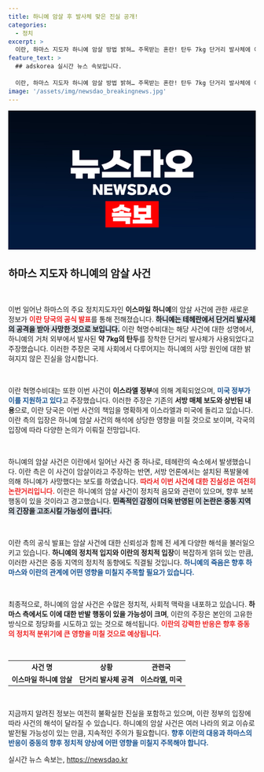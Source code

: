 ```yaml
---
title: 하니예 암살 후 발사체 맞은 진실 공개!
categories:
  - 정치
excerpt: >
  이란, 하마스 지도자 하니예 암살 방법 밝혀… 주목받는 혼란! 탄두 7kg 단거리 발사체에 이스라엘과 미국 소행 주장, 서방 보도와의 팽팽한 다툼이 지속될 전망. 클릭해서 자세히 알아보세요!
feature_text: >
  ## adskorea 실시간 뉴스 속보입니다.

  이란, 하마스 지도자 하니예 암살 방법 밝혀… 주목받는 혼란! 탄두 7kg 단거리 발사체에 이스라엘과 미국 소행 주장, 서방 보도와의 팽팽한 다툼이 지속될 전망. 클릭해서 자세히 알아보세요!
image: '/assets/img/newsdao_breakingnews.jpg'
---
```


<p><img src="/assets/img/newsdao_breakingnews.jpg" alt="adskorea 속보" /></p>

<h2 data-ke-size="size26">하마스 지도자 하니예의 암살 사건</h2>

<p data-ke-size="size16">&nbsp;</p>

<p>이번 일어난 하마스의 주요 정치지도자인 <b>이스마일 하니예</b>의 암살 사건에 관한 새로운 정보가 <b><span style="color: #ee2323;">이란 당국의 공식 발표</span></b>를 통해 전해졌습니다. <b><span style="background-color: #21538527;">하니예는 테헤란에서 단거리 발사체의 공격을 받아 사망한 것으로 보입니다.</span></b> 이란 혁명수비대는 해당 사건에 대한 성명에서, 하니예의 거처 외부에서 발사된 <b>약 7kg의 탄두</b>를 장착한 단거리 발사체가 사용되었다고 주장했습니다. 이러한 주장은 국제 사회에서 다루어지는 하니예의 사망 원인에 대한 밝혀지지 않은 진실을 암시합니다.</p>

<p data-ke-size="size16">&nbsp;</p>

<p>이란 혁명수비대는 또한 이번 사건이 <b>이스라엘 정부</b>에 의해 계획되었으며, <b><span style="color: #1a5490;">미국 정부가 이를 지원하고 있다</span></b>고 주장했습니다. 이러한 주장은 기존의 <b>서방 매체 보도와 상반된 내용</b>으로, 이란 당국은 이번 사건의 책임을 명확하게 이스라엘과 미국에 돌리고 있습니다. 이란 측의 입장은 하니예 암살 사건의 해석에 상당한 영향을 미칠 것으로 보이며, 각국의 입장에 따라 다양한 논의가 이뤄질 전망입니다.</p>

<p data-ke-size="size16">&nbsp;</p>

<p>하니예의 암살 사건은 이란에서 일어난 사건 중 하나로, 테헤란의 숙소에서 발생했습니다. 이란 측은 이 사건이 암살이라고 주장하는 반면, 서방 언론에서는 설치된 폭발물에 의해 하니예가 사망했다는 보도를 하였습니다. <b><span style="color: #ee2323;">따라서 이번 사건에 대한 진실성은 여전히 논란거리입니다.</span></b> 이란은 하니예의 암살 사건이 정치적 음모와 관련이 있으며, 향후 보복 행동이 있을 것이라고 경고했습니다. <b><span style="background-color: #21538527;">민족적인 감정이 더욱 반영된 이 논란은 중동 지역의 긴장을 고조시킬 가능성이 큽니다.</span></b></p>

<p data-ke-size="size16">&nbsp;</p>

<p>이란 측의 공식 발표는 암살 사건에 대한 신뢰성과 함께 전 세계 다양한 해석을 불러일으키고 있습니다. <b>하니예의 정치적 입지와 이란의 정치적 입장</b>이 복잡하게 얽혀 있는 만큼, 이러한 사건은 중동 지역의 정치적 동향에도 직결될 것입니다. <b><span style="color: #1a5490;">하니예의 죽음은 향후 하마스와 이란의 관계에 어떤 영향을 미칠지 주목할 필요가 있습니다.</span></b></p>

<p data-ke-size="size16">&nbsp;</p>

<p>최종적으로, 하니예의 암살 사건은 수많은 정치적, 사회적 맥락을 내포하고 있습니다. <strong>하마스 측에서도 이에 대한 반발 행동이 있을 가능성이 크며</strong>, 이란의 주장은 본인의 고유한 방식으로 정당화를 시도하고 있는 것으로 해석됩니다. <b><span style="color: #ee2323;">이란의 강력한 반응은 향후 중동의 정치적 분위기에 큰 영향을 미칠 것으로 예상됩니다.</span></b></p>

<p data-ke-size="size16">&nbsp;</p>

<table>
<tr>
<td style="text-align: center; height: 17px;"><b>사건 명</b></td>
<td style="text-align: center; height: 17px;"><b>상황</b></td>
<td style="text-align: center; height: 17px;"><b>관련국</b></td>
</tr>
<tr>
<td style="text-align: center; height: 17px;"><b>이스마일 하니예 암살</b></td>
<td style="text-align: center; height: 17px;"><b>단거리 발사체 공격</b></td>
<td style="text-align: center; height: 17px;"><b>이스라엘, 미국</b></td>
</tr>
</table>

<p data-ke-size="size16">&nbsp;</p>

<p>지금까지 알려진 정보는 여전히 불확실한 진실을 포함하고 있으며, 이란 정부의 입장에 따라 사건의 해석이 달라질 수 있습니다. 하니예의 암살 사건은 여러 나라의 외교 이슈로 발전될 가능성이 있는 만큼, 지속적인 주의가 필요합니다. <b><span style="color: #1a5490;">향후 이란의 대응과 하마스의 반응이 중동의 향후 정치적 양상에 어떤 영향을 미칠지 주목해야 합니다.</span></b></p>
실시간 뉴스 속보는, <a href="https://newsdao.kr" rel="dofollow">https://newsdao.kr</a>


